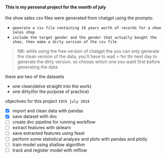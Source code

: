 #### This is my personal project for the month of july

the shoe sales csv files were generated from chatgpt using the prompts:
- `generate a csv file containing 10 years worth of records for a shoe sales shop`
- `include the target gender and the gender that actually bought the shoe, then make a dirty version of the csv file`

> NB:  while using the free version of chatgpt the you can only generate the clean version of the data, you'll have to wait > for thr next day to generate the dirty version. so choose which one you want first before generating the data

there are two of the datasets
- one clean(delve straight into the work) 
- one dirty(for the purpose of practice)

objectives for this project `19th july 2024`
- [x] import and clean data with pandas
- [x] save dataset with dvc
- [ ] create dvc pipeline for running workflow
- [ ] extract features with sklearn
- [ ] save extracted features using feast
- [ ] perform some statistical analysis and plots with pandas and plotly
- [ ] train model using shallow algorithm
- [ ] track and register model with mlflow 